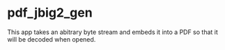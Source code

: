 # pdf_jbig2_gen
  
This app takes an abitrary byte stream and embeds it into a PDF so that
it will be decoded when opened.
